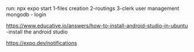 run: npx expo start
1-files creation
2-routings
3-clerk user management 
mongodb - login
 
https://www.educative.io/answers/how-to-install-android-studio-in-ubuntu -install the android studio

https://expo.dev/notifications
